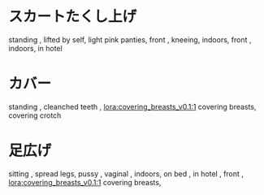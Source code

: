 # スカートたくし上げ

standing , lifted by self,  light pink panties,  front , kneeing, indoors,  front   , indoors,  in hotel 

# カバー

standing , cleanched teeth ,  <lora:covering_breasts_v0.1:1>  covering breasts,  covering crotch

# 足広げ

sitting , spread legs,  pussy , vaginal ,  indoors,  on bed , in hotel , front , <lora:covering_breasts_v0.1:1>  covering breasts, 






##